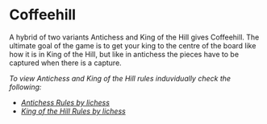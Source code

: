 # Coffeehill

A hybrid of two variants Antichess and King of the Hill gives Coffeehill. The ultimate goal of the game is to get your king to the centre of the board like how it is in King of the Hill, but like in antichess the pieces have to be captured when there is a capture.

*To view Antichess and King of the Hill rules induvidually check the following:*
- [*Antichess Rules by lichess*](https://lichess.org/variant/antichess)
- [*King of the Hill Rules by lichess*](https://lichess.org/variant/kingOfTheHill)
